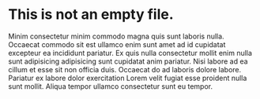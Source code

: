 # This is not an empty file.

Minim consectetur minim commodo magna quis sunt laboris nulla. Occaecat commodo sit est ullamco enim sunt amet ad id cupidatat excepteur ea incididunt pariatur. Ex quis nulla consectetur mollit enim nulla sunt adipisicing adipisicing sunt cupidatat anim pariatur. Nisi labore ad ea cillum et esse sit non officia duis. Occaecat do ad laboris dolore labore. Pariatur ex labore dolor exercitation Lorem velit fugiat esse proident nulla sunt mollit. Aliqua tempor ullamco consectetur sunt eu tempor.
